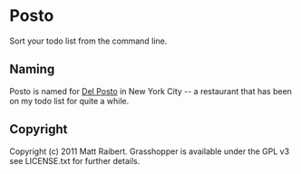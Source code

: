 # Posto

Sort your todo list from the command line.

## Naming

Posto is named for [Del Posto](http://www.delposto.com/) in New York City -- a restaurant that has been on my todo list for quite a while.

## Copyright

Copyright (c) 2011 Matt Raibert.
Grasshopper is available under the GPL v3 see LICENSE.txt for further details.
